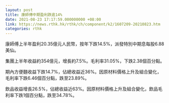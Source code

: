 ```yaml
---
layout: post
title: 康師傅中期盈利跌逾14%
date: 2021-08-23 17:17:59.000000000 +08:00
link: https://news.rthk.hk/rthk/ch/component/k2/1607209-20210823.htm
categories: rthk
---
```


康師傅上半年盈利20.35億元人民幣，按年下跌14.5%，派發特別中期息每股6.88美仙。

集團上半年收益約354億元，增長約7.5%。毛利率31.05%，下跌2.38個百分點。

期內方便麵收益下跌14.7%，佔總收益近36%。因原材料價格上升及組合變化，毛利率下跌6.46個百分點，跌至23.89%。

飲品收益增長26.5%，佔總收益近63%。因原材料價格上升及組合變化，飲品毛利率下跌1個百分點，跌至34.78%。
